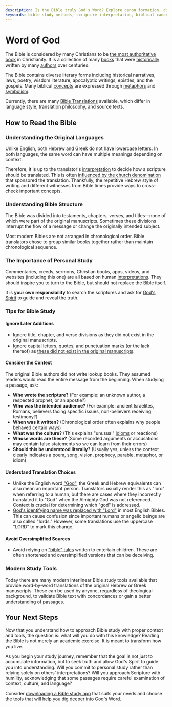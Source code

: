```yaml
---
description: Is the Bible truly God's Word? Explore canon formation, discover who wrote the Bible, choose Bible translations, address contradictions, and study effectively.
keywords: bible study methods, scripture interpretation, biblical canon, original languages, Hebrew Greek translation, interlinear bible, bible translations comparison, textual criticism, manuscript analysis, biblical authority
---
```


# Word of God

The Bible is considered by many Christians to be [the most authoritative book](https://eternal.family.net.za/bible/inspired) in Christianity. It is a collection of many [books](https://eternal.family.net.za/bible/books) that were [historically](https://eternal.family.net.za/bible/history) written by many [authors](https://eternal.family.net.za/bible/authors) over centuries.

The Bible contains diverse literary forms including historical narratives, laws, poetry, wisdom literature, apocalyptic writings, epistles, and the gospels. Many biblical [concepts](https://eternal.family.net.za/bible/concepts) are expressed through [metaphors](https://eternal.family.net.za/bible/metaphors) and [symbolism](https://eternal.family.net.za/bible/symbolism).

Currently, there are many [Bible Translations](https://eternal.family.net.za/bible/translations) available, which differ in language style, translation philosophy, and source texts.

## How to Read the Bible

### Understanding the Original Languages

Unlike English, both Hebrew and Greek do not have lowercase letters. In both languages, the same word can have multiple meanings depending on context.

Therefore, it is up to the translator's [interpretation](https://eternal.family.net.za/bible/interpretations) to decide how a scripture should be translated. This is often [influenced by the church denomination](https://eternal.family.net.za/kingdom/church/history) that sponsored the translation. Thankfully, the repetitive Hebrew style of writing and different witnesses from Bible times provide ways to cross-check important concepts.

### Understanding Bible Structure

The Bible was divided into testaments, chapters, verses, and titles—none of which were part of the original manuscripts. Sometimes these divisions interrupt the flow of a message or change the originally intended subject.

Most modern Bibles are not arranged in chronological order. Bible translators chose to group similar books together rather than maintain chronological sequence.

### The Importance of Personal Study

Commentaries, creeds, sermons, Christian books, apps, videos, and websites (including this one) are all based on human [interpretations](https://eternal.family.net.za/bible/interpretations). They should inspire you to turn to the Bible, but should not replace the Bible itself.

It is **your own responsibility** to search the scriptures and ask for [God's Spirit](https://eternal.family.net.za/god/spirit) to guide and reveal the truth.

### Tips for Bible Study

#### Ignore Later Additions

* Ignore title, chapter, and verse divisions as they did not exist in the original manuscripts.
* Ignore capital letters, quotes, and punctuation marks (or the lack thereof) as [these did not exist in the original manuscripts](https://blog.greek-language.com/2022/02/14/punctuation-in-ancient-greek-texts-part-i/).

#### Consider the Context

The original Bible authors did not write lookup books. They assumed readers would read the entire message from the beginning. When studying a passage, ask:

* **Who wrote the scripture?** (For example: an unknown author, a respected prophet, or an apostle?)
* **Who was the intended audience?** (For example: ancient Israelites, Romans, believers facing specific issues, non-believers receiving testimony?)
* **When was it written?** (Chronological order often explains why people behaved certain ways)
* **What was the culture?** (This explains "unusual" [idioms](https://eternal.family.net.za/bible/idioms) or reactions)
* **Whose words are these?** (Some recorded arguments or accusations may contain false statements so we can learn from their errors)
* **Should this be understood literally?** (Usually yes, unless the context clearly indicates a poem, song, vision, prophecy, parable, metaphor, or idiom)

#### Understand Translation Choices

* Unlike the English word ["God"](https://eternal.family.net.za/bible/concepts/god), the Greek and Hebrew equivalents can also mean an important person. Translators usually render this as "lord" when referring to a human, but there are cases where they incorrectly translated it to "God" when the Almighty God was not referenced. Context is crucial for determining which "god" is addressed.
* [God's identifying name was replaced with "Lord"](https://eternal.family.net.za/god/father/name) in most English Bibles. This can cause confusion since important humans or angelic beings are also called "lords." However, some translations use the uppercase "LORD" to mark this change.

#### Avoid Oversimplified Sources

* Avoid relying on ["bible" tales](https://eternal.family.net.za/bible/tales) written to entertain children. These are often shortened and oversimplified versions that can be deceiving.

### Modern Study Tools

Today there are many modern interlinear Bible study tools available that provide word-by-word translations of the original Hebrew or Greek manuscripts. These can be used by anyone, regardless of theological background, to validate Bible text with concordances or gain a better understanding of passages.

## Your Next Steps

Now that you understand how to approach Bible study with proper context and tools, the question is: what will you do with this knowledge? Reading the Bible is not merely an academic exercise. It is meant to transform how you live.

As you begin your study journey, remember that the goal is not just to accumulate information, but to seek truth and allow God's Spirit to guide you into understanding. Will you commit to personal study rather than relying solely on others' interpretations? Will you approach Scripture with humility, acknowledging that some passages require careful examination of context, culture, and language?

Consider [downloading a Bible study app](downloads.md) that suits your needs and choose the tools that will help you dig deeper into God's Word.
